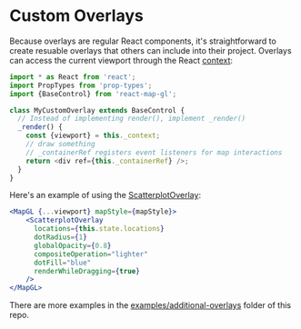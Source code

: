 # Custom Overlays

Because overlays are regular React components, it's straightforward to create
resuable overlays that others can include into their project. Overlays can access
the current viewport through the React [context](https://facebook.github.io/react/docs/context.html):

```js
import * as React from 'react';
import PropTypes from 'prop-types';
import {BaseControl} from 'react-map-gl';

class MyCustomOverlay extends BaseControl {
  // Instead of implementing render(), implement _render()
  _render() {
    const {viewport} = this._context;
    // draw something
    // _containerRef registers event listeners for map interactions
    return <div ref={this._containerRef} />;
  }
}
```

Here's an example of using the [ScatterplotOverlay](https://github.com/uber/react-map-gl/tree/5.2-release/examples/additional-overlays/src/scatterplot-overlay.js):

```jsx
<MapGL {...viewport} mapStyle={mapStyle}>
    <ScatterplotOverlay
      locations={this.state.locations}
      dotRadius={1}
      globalOpacity={0.8}
      compositeOperation="lighter"
      dotFill="blue"
      renderWhileDragging={true}
    />
</MapGL>
```

There are more examples in the [examples/additional-overlays](https://github.com/uber/react-map-gl/tree/5.2-release/examples/additional-overlays) folder of this repo.
